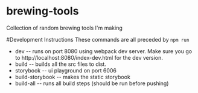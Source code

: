 # brewing-tools
Collection of random brewing tools I'm making


#Development Instructions
These commands are all preceded by `npm run`
- dev -- runs on port 8080 using webpack dev server. Make sure you go to http://localhost:8080/index-dev.html for the dev version.
- build -- builds all the src files to dist.
- storybook -- ui playground on port 6006
- build-storybook -- makes the static storybook
- build-all -- runs all build steps (should be run before pushing)
